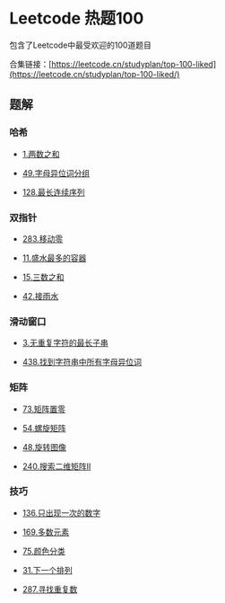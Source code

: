 # Leetcode 热题100

包含了Leetcode中最受欢迎的100道题目

合集链接：[https://leetcode.cn/studyplan/top-100-liked](https://leetcode.cn/studyplan/top-100-liked/)

## 题解

### 哈希

+ [1.两数之和](../../easy/1.两数之和.md)

+ [49.字母异位词分组](../../moderate/49.字母异位词分组.md)

+ [128.最长连续序列](../../moderate/128.最长连续序列.md)

### 双指针

+ [283.移动零](../../easy/283.移动零.md)

+ [11.盛水最多的容器](../../moderate/11.盛水最多的容器.md)

+ [15.三数之和](../../moderate/15.三数之和.md)

+ [42.接雨水](../../hard/42.接雨水.md)

### 滑动窗口

+ [3.无重复字符的最长子串](../../moderate/3.无重复字符的最长子串)

+ [438.找到字符串中所有字母异位词](../../moderate/438.找到字符串中所有字母异位词.md)

### 矩阵

+ [73.矩阵置零](../../moderate/73.矩阵置零.md)

+ [54.螺旋矩阵](../../moderate/54.螺旋矩阵.md)

+ [48.旋转图像](../../moderate/48.旋转图像.md)

+ [240.搜索二维矩阵II](../../moderate/240.搜索二维矩阵II.md)

### 技巧

+ [136.只出现一次的数字](../../easy/136.只出现一次的数字.md)

+ [169.多数元素](../../easy/169.多数元素.md)

+ [75.颜色分类](../../moderate/75.颜色分类.md)

+ [31.下一个排列](../../moderate/31.下一个排列.md)

+ [287.寻找重复数](../../moderate/287.寻找重复数.md)

